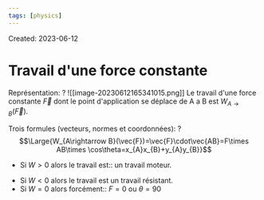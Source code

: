 ```yaml
---
tags: [physics] 
---
```

Created: 2023-06-12

# Travail d'une force constante
Représentation:
?
![[image-20230612165341015.png]]
Le travail d'une force constante $\vec{F}$ dont le point d'application se déplace de A a B est $W_{A\rightarrow B}(\vec{F})$.
<!--SR:!2023-09-24,22,190-->

Trois formules (vecteurs, normes et coordonnées):
?
$$\Large{W_{A\rightarrow B}(\vec{F})=\vec{F}\cdot\vec{AB}=F\times AB\times \cos\theta=x_{A}x_{B}+y_{A}y_{B}}$$
<!--SR:!2023-10-18,74,230-->

- Si $W>0$ alors le travail est:: un travail moteur.
<!--SR:!2023-09-18,4,221-->
- Si $W<0$ alors le travail est un travail résistant.
- Si $W=0$ alors forcément:: $F=0$ ou $\theta=90$
<!--SR:!2023-09-16,2,221-->